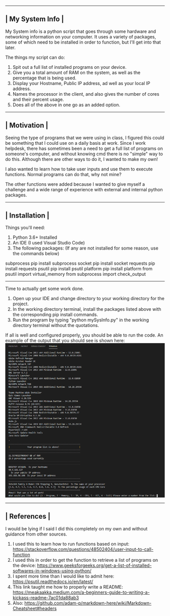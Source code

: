 
--------------------------------
|        My System Info        |        
--------------------------------

My System info is a python script that goes through some hardware and networking information on your computer.
It uses a variety of packages, some of which need to be installed in order to function, but I'll get into that later. 

The things my script can do:
1. Spit out a full list of installed programs on your device.
2. Give you a total amount of RAM on the system, as well as the percentage that is being used. 
3. Display your Hostname, Public IP address, ad well as your local IP address.
4. Names the processor in the client, and also gives the number of cores and their percent usage.
5. Does all of the above in one go as an added option.

--------------------------------
|          Motivation          |        
--------------------------------

Seeing the type of programs that we were using in class, I figured this could be something that I could use on a daily basis at work.
Since I work helpdesk, there has sometimes been a need to get a full list of programs on someone's computer, and without knowing cmd
there is no "simple" way to do this. Although there are other ways to do it, I wanted to make my own!

I also wanted to learn how to take user inputs and use them to execute functions. Normal programs can do that, why not mine?

The other functions were added because I wanted to give myself a challenge and a wide range of experience with external and internal python packages.


--------------------------------
|         Installation         |        
--------------------------------

Things you'll need:
1. Python 3.6+ Installed
2. An IDE (I used Visual Studio Code)
3. The following packages:              (If any are not installed for some reason, use the commands below)

subprocess                              pip install subprocess
socket                                  pip install socket
requests                                pip install requests
psutil                                  pip install psutil
platform                                pip install platform
from psutil import virtual_memory
from subprocess import check_output


-------------------------------------------------------------------------------------------------------

Time to actually get some work done.
1. Open up your IDE and change directory to your working directory for the project.
2. In the working directory terminal, install the packages listed above with the corresponding pip install commands.
3. Run the program by typing "python mySysInfo.py" in the working directory terminal without the quotations. 

If all is well and configured properly, you should be able to run the code.
An example of the output that you should see is shown here: ![alt text](https://github.com/Niemiljm/it3038c-scripts/blob/main/Project2/images/OutputAll.png)


--------------------------------
|          References          |        
--------------------------------
I would be lying if I said I did this completely on my own and without guidance from other sources.

1. I used this to learn how to run functions based on input: https://stackoverflow.com/questions/48502404/user-input-to-call-function
2. I used this in order to get the function to retrieve a list of programs on the device: https://www.geeksforgeeks.org/get-a-list-of-installed-softwares-in-windows-using-python/
3. I spent more time than I would like to admit here: https://psutil.readthedocs.io/en/latest/
4. This link taught me how to properly write a README: https://meakaakka.medium.com/a-beginners-guide-to-writing-a-kickass-readme-7ac01da88ab3
5. Also: https://github.com/adam-p/markdown-here/wiki/Markdown-Cheatsheet#headers








